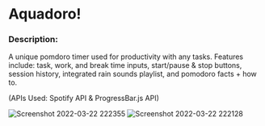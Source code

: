 Aquadoro!
=========
### Description:
A unique pomdoro timer used for productivity with any tasks. Features include: task, work, and break time inputs, start/pause & stop buttons, session history, integrated rain sounds playlist, and  pomodoro facts + how to.

(APIs Used: Spotify API & ProgressBar.js API)

![Screenshot 2022-03-22 222355](https://user-images.githubusercontent.com/98498801/159617737-b7bda900-8cdd-480e-af5f-bf7b20549f0a.png)
![Screenshot 2022-03-22 222128](https://user-images.githubusercontent.com/98498801/159617765-00c59389-c66c-4ea8-bc19-be08193e6c69.png)
